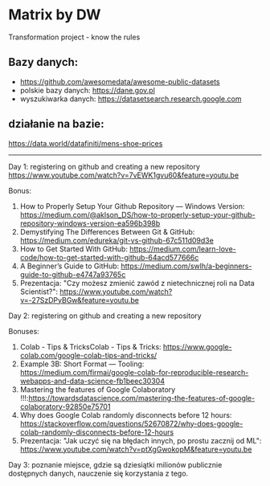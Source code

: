 # Matrix by DW
 Transformation project - know the rules
 
## Bazy danych:
- https://github.com/awesomedata/awesome-public-datasets
- polskie bazy danych: https://dane.gov.pl
- wyszukiwarka danych: https://datasetsearch.research.google.com

 ## działanie na bazie:
 https://data.world/datafiniti/mens-shoe-prices
 
 
 -----------
 Day 1: registering on github and creating a new repository
 https://www.youtube.com/watch?v=7vEWK1gvu60&feature=youtu.be
 
Bonus:
1. How to Properly Setup Your Github Repository — Windows Version: https://medium.com/@aklson_DS/how-to-properly-setup-your-github-repository-windows-version-ea596b398b
2. Demystifying The Differences Between Git & GitHub: https://medium.com/edureka/git-vs-github-67c511d09d3e
3. How to Get Started With GitHub: https://medium.com/learn-love-code/how-to-get-started-with-github-64acd577666c
4. A Beginner’s Guide to GitHub: https://medium.com/swlh/a-beginners-guide-to-github-e4747a93765c
5. Prezentacja: "Czy możesz zmienić zawód z nietechnicznej roli na Data Scientist?": https://www.youtube.com/watch?v=-27SzDPyBGw&feature=youtu.be

Day 2: registering on github and creating a new repository

Bonuses:
1. Colab - Tips & TricksColab - Tips & Tricks: https://www.google-colab.com/google-colab-tips-and-tricks/
2. Example 3B: Short Format — Tooling: https://medium.com/firmai/google-colab-for-reproducible-research-webapps-and-data-science-fb1beec30304
3. Mastering the features of Google Colaboratory !!!:https://towardsdatascience.com/mastering-the-features-of-google-colaboratory-92850e75701
4. Why does Google Colab randomly disconnects before 12 hours: https://stackoverflow.com/questions/52670872/why-does-google-colab-randomly-disconnects-before-12-hours
5. Prezentacja: "Jak uczyć się na błędach innych, po prostu zacznij od ML": https://www.youtube.com/watch?v=ptXgGwokopM&feature=youtu.be

Day 3: poznanie miejsce, gdzie są dziesiątki milionów publicznie dostępnych danych, nauczenie się korzystania z tego. 

